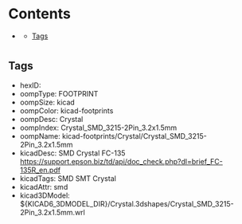 



Contents
========

* [](#)
	* [Tags](#tags)

# 

## Tags

- hexID: 
- oompType: FOOTPRINT
- oompSize: kicad
- oompColor: kicad-footprints
- oompDesc: Crystal
- oompIndex: Crystal_SMD_3215-2Pin_3.2x1.5mm
- oompName: kicad-footprints/Crystal/Crystal_SMD_3215-2Pin_3.2x1.5mm
- kicadDesc: SMD Crystal FC-135 https://support.epson.biz/td/api/doc_check.php?dl=brief_FC-135R_en.pdf
- kicadTags: SMD SMT Crystal
- kicadAttr: smd
- kicad3DModel: ${KICAD6_3DMODEL_DIR}/Crystal.3dshapes/Crystal_SMD_3215-2Pin_3.2x1.5mm.wrl
